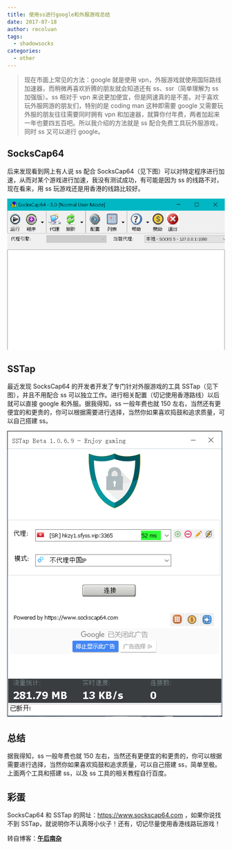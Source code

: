 ```yaml
---
title: 使用ss进行google和外服游戏总结
date: 2017-07-18
author: recoluan
tags:
  - shadowsocks
categories:
  - other
---
```


> 现在市面上常见的方法：google 就是使用 vpn，外服游戏就使用国际路线加速器，而稍微再喜欢折腾的朋友就会知道还有 ss、ssr（简单理解为 ss 加强版）。ss 相对于 vpn 来说更加便宜，但是网速真的是不差。对于喜欢玩外服网游的朋友们，特别的是 coding man 这种即需要 google 又需要玩外服的朋友往往需要同时拥有 vpn 和加速器，就算你付年费，两者加起来一年也要四五百吧。所以我介绍的方法就是 ss 配合免费工具玩外服游戏，同时 ss 又可以进行 google。

<!-- more -->

## SocksCap64

后来发现看到网上有人说 ss 配合 SocksCap64（见下图）可以对特定程序进行加速，从而对某个游戏进行加速，我没有测试成功，有可能是因为 ss 的线路不对，现在看来，用 ss 玩游戏还是用香港的线路比较好。

![SocksCap64.png](../../images/SocksCap64.png)

## SSTap

最近发现 SocksCap64 的开发者开发了专门针对外服游戏的工具 SSTap（见下图），并且不用配合 ss 可以独立工作。进行相关配置（切记使用香港路线）以后就可以直接 google 和外服。据我得知，ss 一般年费也就 150 左右，当然还有更便宜的和更贵的，你可以根据需要进行选择，当然你如果喜欢捣鼓和追求质量，可以自己搭建 ss。

![SSTap.png](../../images/SSTap.png)

## 总结

据我得知，ss 一般年费也就 150 左右，当然还有更便宜的和更贵的，你可以根据需要进行选择，当然你如果喜欢捣鼓和追求质量，可以自己搭建 ss，简单至极。上面两个工具和搭建 ss，以及 ss 工具的相关教程自行百度。

## 彩蛋

SocksCap64 和 SSTap 的网址：https://www.sockscap64.com ，如果你说找不到 SSTap，就说明你不认真呀小伙子！还有，切记尽量使用香港线路玩游戏！

转自博客：[**午后南杂**](http://recoluan.gitlab.io)
